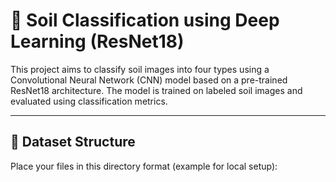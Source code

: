 # 🌱 Soil Classification using Deep Learning (ResNet18)

This project aims to classify soil images into four types using a Convolutional Neural Network (CNN) model based on a pre-trained ResNet18 architecture. The model is trained on labeled soil images and evaluated using classification metrics.

---

## 📁 Dataset Structure

Place your files in this directory format (example for local setup):

